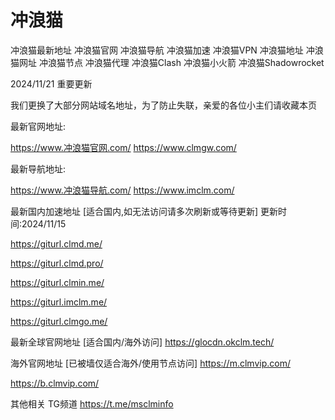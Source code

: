 # 冲浪猫
冲浪猫最新地址
冲浪猫官网 冲浪猫导航 冲浪猫加速 冲浪猫VPN 冲浪猫地址 冲浪猫网址 冲浪猫节点 冲浪猫代理 冲浪猫Clash 冲浪猫小火箭 冲浪猫Shadowrocket

2024/11/21 重要更新

我们更换了大部分网站域名地址，为了防止失联，亲爱的各位小主们请收藏本页

最新官网地址:

https://www.冲浪猫官网.com/
https://www.clmgw.com/

最新导航地址:

https://www.冲浪猫导航.com/
https://www.imclm.com/

最新国内加速地址
[适合国内,如无法访问请多次刷新或等待更新] 
更新时间:2024/11/15

https://giturl.clmd.me/

https://giturl.clmd.pro/

https://giturl.clmin.me/

https://giturl.imclm.me/

https://giturl.clmgo.me/

最新全球官网地址
[适合国内/海外访问]
https://glocdn.okclm.tech/

海外官网地址
[已被墙仅适合海外/使用节点访问]
https://m.clmvip.com/

https://b.clmvip.com/

其他相关
TG频道 https://t.me/msclminfo
